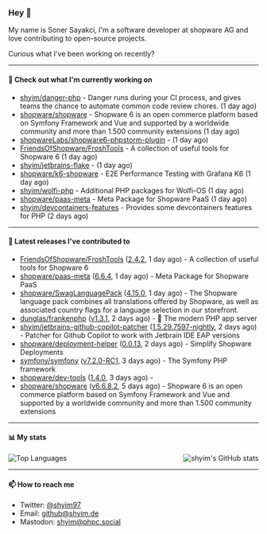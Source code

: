 ### Hey 👋

My name is Soner Sayakci, I'm a software developer at shopware AG and love contributing to open-source projects.

Curious what I've been working on recently?

---

#### 👷 Check out what I'm currently working on

- [shyim/danger-php](https://github.com/shyim/danger-php) - Danger runs during your CI process, and gives teams the chance to automate common code review chores. (1 day ago)
- [shopware/shopware](https://github.com/shopware/shopware) - Shopware 6 is an open commerce platform based on Symfony Framework and Vue and supported by a worldwide community and more than 1.500 community extensions (1 day ago)
- [shopwareLabs/shopware6-phpstorm-plugin](https://github.com/shopwareLabs/shopware6-phpstorm-plugin) -  (1 day ago)
- [FriendsOfShopware/FroshTools](https://github.com/FriendsOfShopware/FroshTools) - A collection of useful tools for Shopware 6 (1 day ago)
- [shyim/jetbrains-flake](https://github.com/shyim/jetbrains-flake) -  (1 day ago)
- [shopware/k6-shopware](https://github.com/shopware/k6-shopware) - E2E Performance Testing with Grafana K6 (1 day ago)
- [shyim/wolfi-php](https://github.com/shyim/wolfi-php) - Additional PHP packages for Wolfi-OS (1 day ago)
- [shopware/paas-meta](https://github.com/shopware/paas-meta) - Meta Package for Shopware PaaS (1 day ago)
- [shyim/devcontainers-features](https://github.com/shyim/devcontainers-features) - Provides some devcontainers features for PHP (2 days ago)

---

#### 🔭 Latest releases I've contributed to

- [FriendsOfShopware/FroshTools](https://github.com/FriendsOfShopware/FroshTools) ([2.4.2](https://github.com/FriendsOfShopware/FroshTools/releases/tag/2.4.2), 1 day ago) - A collection of useful tools for Shopware 6
- [shopware/paas-meta](https://github.com/shopware/paas-meta) ([6.6.4](https://github.com/shopware/paas-meta/releases/tag/6.6.4), 1 day ago) - Meta Package for Shopware PaaS
- [shopware/SwagLanguagePack](https://github.com/shopware/SwagLanguagePack) ([4.15.0](https://github.com/shopware/SwagLanguagePack/releases/tag/4.15.0), 1 day ago) - The Shopware language pack combines all translations offered by Shopware, as well as associated country flags for a language selection in our storefront.
- [dunglas/frankenphp](https://github.com/dunglas/frankenphp) ([v1.3.1](https://github.com/dunglas/frankenphp/releases/tag/v1.3.1), 2 days ago) - 🧟 The modern PHP app server
- [shyim/jetbrains-github-copilot-patcher](https://github.com/shyim/jetbrains-github-copilot-patcher) ([1.5.29.7597-nightly](https://github.com/shyim/jetbrains-github-copilot-patcher/releases/tag/1.5.29.7597-nightly), 2 days ago) - Patcher for Github Copilot to work with Jetbrain IDE EAP versions
- [shopware/deployment-helper](https://github.com/shopware/deployment-helper) ([0.0.13](https://github.com/shopware/deployment-helper/releases/tag/0.0.13), 2 days ago) - Simplify Shopware Deployments
- [symfony/symfony](https://github.com/symfony/symfony) ([v7.2.0-RC1](https://github.com/symfony/symfony/releases/tag/v7.2.0-RC1), 3 days ago) - The Symfony PHP framework
- [shopware/dev-tools](https://github.com/shopware/dev-tools) ([1.4.0](https://github.com/shopware/dev-tools/releases/tag/1.4.0), 3 days ago) - 
- [shopware/shopware](https://github.com/shopware/shopware) ([v6.6.8.2](https://github.com/shopware/shopware/releases/tag/v6.6.8.2), 5 days ago) - Shopware 6 is an open commerce platform based on Symfony Framework and Vue and supported by a worldwide community and more than 1.500 community extensions

---

#### 📊 My stats

<img align="right" alt="shyim's GitHub stats" src="https://github-readme-stats.vercel.app/api?username=shyim&count_private=1&show_icons=true&" />

![Top Languages](https://github-readme-stats.vercel.app/api/top-langs/?username=shyim)

---

#### 📫 How to reach me

- Twitter: [@shyim97](https://twitter.com/shyim97)
- Email: [github@shyim.de](mailto://github@shyim.de)
- Mastodon: <a rel="me" href="https://phpc.social/@shyim">shyim@phpc.social</a>
